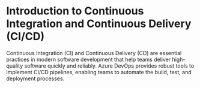 Introduction to Continuous Integration and Continuous Delivery (CI/CD)
======================================================================
Continuous Integration (CI) and Continuous Delivery (CD) are essential practices in modern software development that help teams deliver high-quality software quickly and reliably. Azure DevOps provides robust tools to implement CI/CD pipelines, enabling teams to automate the build, test, and deployment processes.